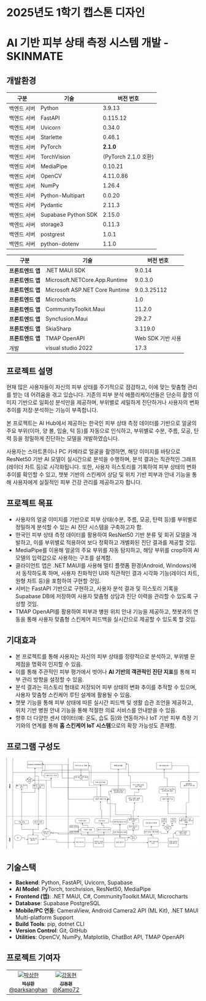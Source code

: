 # 2025년도 1학기 캡스톤 디자인

# AI 기반 피부 상태 측정 시스템 개발 - SKINMATE

## 개발환경

| 구분 | 기술 | 버전 번호 |
| --- | --- | --- |
| 백엔드 서버 | Python | 3.9.13 |
| 백엔드 서버 | FastAPI | 0.115.12 |
| 백엔드 서버 | Uvicorn | 0.34.0 |
| 백엔드 서버 | Starlette | 0.46.1 |
| 백엔드 서버 | PyTorch | **2.1.0** |
| 백엔드 서버 | TorchVision | (PyTorch 2.1.0 호환) |
| 백엔드 서버 | MediaPipe | 0.10.21 |
| 백엔드 서버 | OpenCV | 4.11.0.86 |
| 백엔드 서버 | NumPy | 1.26.4 |
| 백엔드 서버 | Python-Multipart | 0.0.20 |
| 백엔드 서버 | Pydantic | 2.11.3 |
| 백엔드 서버 | Supabase Python SDK | 2.15.0 |
| 백엔드 서버 | storage3 | 0.11.3 |
| 백엔드 서버 | postgrest | 1.0.1 |
| 백엔드 서버 | python-dotenv | 1.1.0 |

| 구분 | 기술 | 버전 번호 |
| --- | --- | --- |
| **프론트엔드 앱** | .NET MAUI SDK | 9.0.14 |
| **프론트엔드 앱** | Microsoft.NETCore.App.Runtime | 9.0.3.0 |
| **프론트엔드 앱** | Microsoft ASP.NET Core Runtime | 9.0.3.25112 |
| **프론트엔드 앱** | Microcharts | 1.0 |
| **프론트엔드 앱** | CommunityToolkit.Maui | 11.2.0 |
| **프론트엔드 앱** | Syncfusion.Maui | 29.2.7 |
| **프론트엔드 앱** | SkiaSharp | 3.119.0 |
| **프론트엔드 앱** | TMAP OpenAPI | Web SDK 기반 사용 |
| 개발 | visual studio 2022 | 17.3 |

## 프로젝트 설명

현재 많은 사용자들이 자신의 피부 상태를 주기적으로 점검하고, 이에 맞는 맞춤형 관리를 받는 데 어려움을 겪고 있습니다. 기존의 피부 분석 애플리케이션들은 단순히 촬영 이미지 기반으로 일회성 분석만을 제공하며, 부위별로 세밀하게 진단하거나 사용자의 변화 추이를 저장·분석하는 기능이 부족합니다.

본 프로젝트는 AI Hub에서 제공하는 한국인 피부 상태 측정 데이터를 기반으로 얼굴의 주요 부위(이마, 양 볼, 입술, 턱 등)를 자동으로 인식하고, 부위별로 수분, 주름, 모공, 탄력 등을 정밀하게 진단하는 모델을 개발하였습니다.

사용자는 스마트폰이나 PC 카메라로 얼굴을 촬영하면, 해당 이미지를 바탕으로 ResNet50 기반 AI 모델이 실시간으로 분석을 수행하며, 분석 결과는 직관적인 그래프(레이더 차트 등)로 시각화됩니다. 또한, 사용자 히스토리를 기록하여 피부 상태의 변화 추이를 확인할 수 있고, 챗봇 기반의 스킨케어 상담 및 위치 기반 피부과 안내 기능을 통해 사용자에게 실질적인 피부 건강 관리를 제공하고자 합니다.

## **프로젝트 목표**

- 사용자의 얼굴 이미지를 기반으로 피부 상태(수분, 주름, 모공, 탄력 등)를 부위별로 정밀하게 분석할 수 있는 AI 진단 시스템을 구축하고자 함.
- 한국인 피부 상태 측정 데이터를 활용하여 ResNet50 기반 분류 및 회귀 모델을 개발하고, 이를 부위별로 적용하여 보다 정확하고 개별화된 진단 결과를 제공할 것임.
- MediaPipe를 이용해 얼굴의 주요 부위를 자동 탐지하고, 해당 부위를 crop하여 AI 모델의 입력값으로 사용하는 구조를 설계함.
- 클라이언트 앱은 .NET MAUI를 사용해 멀티 플랫폼 환경(Android, Windows)에서 동작하도록 하며, 사용자 친화적인 UI와 직관적인 결과 시각화 기능(레이더 차트, 원형 차트 등)을 포함하여 구현할 것임.
- 서버는 FastAPI 기반으로 구현하고, 사용자 분석 결과 및 히스토리 기록을 Supabase DB에 저장하여 사용자 맞춤형 상담과 진단 이력을 관리할 수 있도록 구성할 것임.
- TMAP OpenAPI를 활용하여 피부과 병원 위치 안내 기능을 제공하고, 챗봇과의 연동을 통해 사용자 맞춤형 스킨케어 피드백을 실시간으로 제공할 수 있도록 할 것임.

## 기대효과

- 본 프로젝트를 통해 사용자는 자신의 피부 상태를 정량적으로 분석하고, 부위별 문제점을 명확히 인지할 수 있음.
- 이를 통해 주관적인 피부 평가에서 벗어나 **AI 기반의 객관적인 진단 지표**를 통해 피부 관리 방향을 설정할 수 있음.
- 분석 결과는 히스토리 형태로 저장되어 피부 상태의 변화 추이를 추적할 수 있으며, 사용자 맞춤형 스킨케어 루틴 설계에 활용될 수 있음.
- 챗봇 기능을 통해 피부 상태에 따른 실시간 피드백 및 생활 습관 조언을 제공하고, 위치 기반 병원 안내 기능을 통해 적절한 의료 서비스를 안내받을 수 있음.
- 향후 더 다양한 센서 데이터(예: 온도, 습도 등)와 연동하거나 IoT 기반 피부 측정 기기와의 연계를 통해 **홈 스킨케어 IoT 시스템**으로의 확장 가능성도 존재함.

## 프로그램 구성도

![image.png](image.png)

## 기술스택

- **Backend**: Python, FastAPI, Uvicorn, Supabase
- **AI Model**: PyTorch, torchvision, ResNet50, MediaPipe
- **Frontend (앱)**: .NET MAUI, C#, CommunityToolkit.MAUI, Microcharts
- **Database**: Supabase PostgreSQL
- **Mobile/PC 연동**: CameraView, Android Camera2 API (ML Kit), .NET MAUI Multi-platform Support
- **Build Tools**: pip, dotnet CLI
- **Version Control**: Git, GitHub
- **Utilities**: OpenCV, NumPy, Matplotlib, ChatBot API, TMAP OpenAPI

## 프로젝트 기여자

<table>
  <tr>
    <td align="center"><a href="https://github.com/parksanghan"><img src="https://github.com/parksanghan.png" width="100px;" alt="박상한"/><br /><sub><b>박상한</b></sub><br />@parksanghan</a></td>
    <td align="center"><a href="https://github.com/Kamo72"><img src="https://github.com/Kamo72.png" width="100px;" alt="강동현"/><br /><sub><b>강동현</b></sub><br />@Kamo72</a></td>
  </tr>
</table>